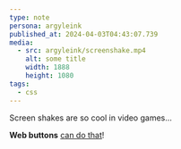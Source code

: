 ```yaml
---
type: note
persona: argyleink
published_at: 2024-04-03T04:43:07.739
media:
  - src: argyleink/screenshake.mp4
    alt: some title
    width: 1888
    height: 1080
tags: 
  - css
---
```


Screen shakes are so cool in video games…

**Web buttons** [can do that](https://codepen.io/argyleink/full/xxepgOJ)!